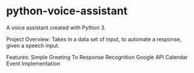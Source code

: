 # python-voice-assistant
A voice assistant created with Python 3.

Project Overview:
Takes in a data set of input, to automate a response, given a speech input.

Features:
Simple Greeting To Response Recognition
Google API Calendar Event Implementation
